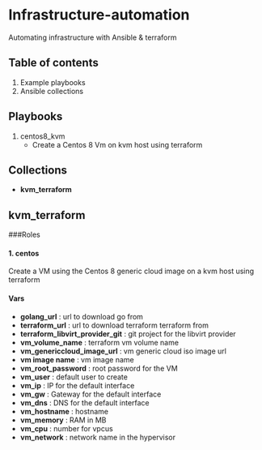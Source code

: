 # Infrastructure-automation
 Automating infrastructure with Ansible & terraform
## Table of contents
1. Example playbooks
2. Ansible collections

## Playbooks
1. centos8_kvm
    - Create a Centos 8 Vm on kvm host using terraform
## Collections
 - **kvm_terraform**
## kvm_terraform
###Roles
####    1. **centos**
Create a VM using the Centos 8 generic cloud image on a kvm host using terraform  
#### Vars
- **golang_url** : url to download go from
- **terraform_url** : url to download terraform terraform from
- **terraform_libvirt_provider_git** : git project for the libvirt provider
- **vm_volume_name** : terraform vm volume name
- **vm_genericcloud_image_url** : vm generic cloud iso image url
- **vm image name** : vm image name
- **vm_root_password** : root password for the VM
- **vm_user** : default user to create
- **vm_ip** : IP for the default interface
- **vm_gw** : Gateway for the default interface
- **vm_dns** : DNS for the default interface
- **vm_hostname** : hostname
- **vm_memory** : RAM in MB
- **vm_cpu** : number for vpcus
- **vm_network** : network name in the hypervisor
